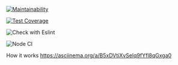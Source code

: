 [![Maintainability](https://api.codeclimate.com/v1/badges/09dfa9a60396c5f1070f/maintainability)](https://codeclimate.com/github/ElenaSolovyeva/frontend-project-lvl2/maintainability)

[![Test Coverage](https://api.codeclimate.com/v1/badges/09dfa9a60396c5f1070f/test_coverage)](https://codeclimate.com/github/ElenaSolovyeva/frontend-project-lvl2/test_coverage)

![Check with Eslint](https://github.com/ElenaSolovyeva/frontend-project-lvl2/workflows/Check%20with%20Eslint/badge.svg)

![Node CI](https://github.com/ElenaSolovyeva/frontend-project-lvl2/workflows/Node%20CI/badge.svg)

How it works  https://asciinema.org/a/B5xDVtiXvSelq9fYfl8qGxga0

